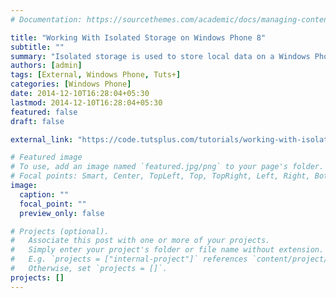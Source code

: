 ```yaml
---
# Documentation: https://sourcethemes.com/academic/docs/managing-content/

title: "Working With Isolated Storage on Windows Phone 8"
subtitle: ""
summary: "Isolated storage is used to store local data on a Windows Phone. It is isolated because other applications can't access this data. In this tutorial you'll get an overview of isolated storage and learn how you can use it to store data more securely on Windows Phone 8."
authors: [admin]
tags: [External, Windows Phone, Tuts+]
categories: [Windows Phone]
date: 2014-12-10T16:28:04+05:30
lastmod: 2014-12-10T16:28:04+05:30
featured: false
draft: false

external_link: "https://code.tutsplus.com/tutorials/working-with-isolated-storage-on-windows-phone-8--cms-22778"

# Featured image
# To use, add an image named `featured.jpg/png` to your page's folder.
# Focal points: Smart, Center, TopLeft, Top, TopRight, Left, Right, BottomLeft, Bottom, BottomRight.
image:
  caption: ""
  focal_point: ""
  preview_only: false

# Projects (optional).
#   Associate this post with one or more of your projects.
#   Simply enter your project's folder or file name without extension.
#   E.g. `projects = ["internal-project"]` references `content/project/deep-learning/index.md`.
#   Otherwise, set `projects = []`.
projects: []
---
```

